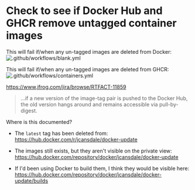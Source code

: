 # Check to see if Docker Hub and GHCR remove untagged container images

This will fail if/when any un-tagged images are deleted from Docker:
![.github/workflows/blank.yml](https://github.com/jcansdale/docker-update/workflows/.github/workflows/blank.yml/badge.svg)

This will fail if/when any un-tagged images are deleted from GHCR:
![.github/workflows/containers.yml](https://github.com/jcansdale/docker-update/workflows/.github/workflows/containers.yml/badge.svg)

https://www.jfrog.com/jira/browse/RTFACT-11859

> ...if a new version of the image-tag pair is pushed to the Docker Hub, the old version hangs around and remains accessible via pull-by-digest.

Where is this documented?

- The `latest` tag has been deleted from:
https://hub.docker.com/r/jcansdale/docker-update

- The images still exists, but they aren't visible on the private view:
https://hub.docker.com/repository/docker/jcansdale/docker-update

- If I'd been using Docker to build them, I think they would be visible here:
https://hub.docker.com/repository/docker/jcansdale/docker-update/builds
